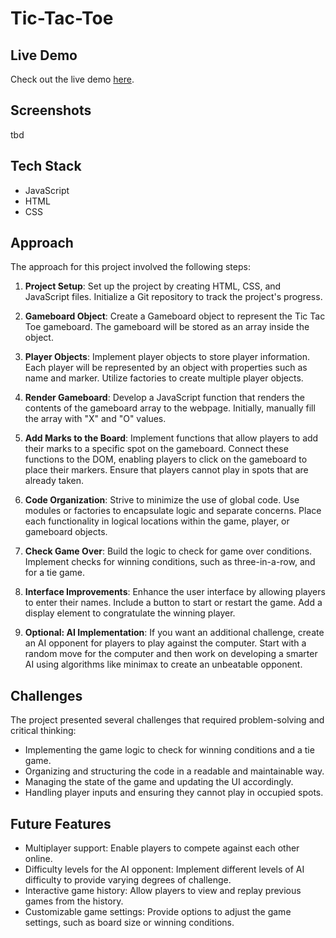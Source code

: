 # Tic-Tac-Toe

## Live Demo
Check out the live demo [here](link-to-live-demo).

## Screenshots

tbd

## Tech Stack
- JavaScript
- HTML
- CSS

## Approach
The approach for this project involved the following steps:

1. **Project Setup**: Set up the project by creating HTML, CSS, and JavaScript files. Initialize a Git repository to track the project's progress.

2. **Gameboard Object**: Create a Gameboard object to represent the Tic Tac Toe gameboard. The gameboard will be stored as an array inside the object.

3. **Player Objects**: Implement player objects to store player information. Each player will be represented by an object with properties such as name and marker. Utilize factories to create multiple player objects.

4. **Render Gameboard**: Develop a JavaScript function that renders the contents of the gameboard array to the webpage. Initially, manually fill the array with "X" and "O" values.

5. **Add Marks to the Board**: Implement functions that allow players to add their marks to a specific spot on the gameboard. Connect these functions to the DOM, enabling players to click on the gameboard to place their markers. Ensure that players cannot play in spots that are already taken.

6. **Code Organization**: Strive to minimize the use of global code. Use modules or factories to encapsulate logic and separate concerns. Place each functionality in logical locations within the game, player, or gameboard objects.

7. **Check Game Over**: Build the logic to check for game over conditions. Implement checks for winning conditions, such as three-in-a-row, and for a tie game.

8. **Interface Improvements**: Enhance the user interface by allowing players to enter their names. Include a button to start or restart the game. Add a display element to congratulate the winning player.

9. **Optional: AI Implementation**: If you want an additional challenge, create an AI opponent for players to play against the computer. Start with a random move for the computer and then work on developing a smarter AI using algorithms like minimax to create an unbeatable opponent.

## Challenges
The project presented several challenges that required problem-solving and critical thinking:

- Implementing the game logic to check for winning conditions and a tie game.
- Organizing and structuring the code in a readable and maintainable way.
- Managing the state of the game and updating the UI accordingly.
- Handling player inputs and ensuring they cannot play in occupied spots.

## Future Features

- Multiplayer support: Enable players to compete against each other online.
- Difficulty levels for the AI opponent: Implement different levels of AI difficulty to provide varying degrees of challenge.
- Interactive game history: Allow players to view and replay previous games from the history.
- Customizable game settings: Provide options to adjust the game settings, such as board size or winning conditions.